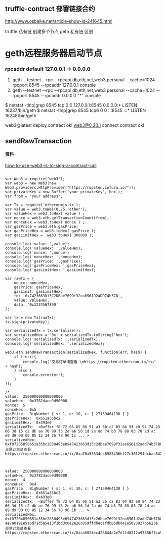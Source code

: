 
## truffle-contract 部署链接合约
http://www.osbaike.net/article-show-id-241645.html

truffle 私有链 创建多个节点
geth 私有链 区别


# geth远程服务器启动节点

### rpcaddr default 127.0.0.1 -> 0.0.0.0

1. geth --testnet --rpc --rpcapi db,eth,net,web3,personal --cache=1024 --rpcport 8545 --rpcaddr 127.0.0.1 console
2. geth --testnet --rpc --rpcapi db,eth,net,web3,personal --cache=1024 --rpcport 8545 --rpcaddr 0.0.0.0 "*" console


$ netstat -tlnp|grep 8545
tcp        0      0 127.0.0.1:8545          0.0.0.0:*               LISTEN      16237/bin/geth
$ netstat -tlnp|grep 8545
tcp6       0      0 :::8545                 :::*                    LISTEN      16248/bin/geth



web3@latest deploy contract ok!
web3@0.20.1 connect contract ok!



## sendRawTransaction
#### 资料
[how-to-use-web3-js-to-sign-a-contract-call](https://forum.ethereum.org/discussion/5039/how-to-use-web3-js-to-sign-a-contract-call)

```

var Web3 = require("web3");
var web3 = new Web3(new Web3.providers.HttpProvider("https://ropsten.infura.io/"));
var privateKey = new Buffer('your privateKey','hex');
var from = 'your address';

var Tx = require('ethereumjs-tx');
var value = web3.toWei(0.25,'ether');
var valueHex = web3.toHex( value ) ;
var nonce = web3.eth.getTransactionCount(from);
var nonceHex = web3.toHex( nonce ) ;
var gasPrice = web3.eth.gasPrice;
var gasPriceHex = web3.toHex( gasPrice );
var gasLimitHex =  web3.toHex( 300000 );

console.log('value: ',value);
console.log('valueHex: ',valueHex);
console.log('nonce: ',nonce);
console.log('nonceHex: ',nonceHex);
console.log('gasPrice: ',gasPrice);
console.log('gasPriceHex: ',gasPriceHex);
console.log('gasLimitHex: ',gasLimitHex);

var rawTx = {
    nonce: nonceHex,
    gasPrice: gasPriceHex, 
    gasLimit: gasLimitHex,
    to: '0x7423663D15C2DBae7699f32ea6561D2ADD74b378', 
    value: valueHex, 
    data: '0x1234567890'
};

var tx = new Tx(rawTx);
tx.sign(privateKey);

var serializedTx = tx.serialize();
var serializedHex = '0x' + serializedTx.toString('hex');
console.log('serializedTx: ',serializedTx);
console.log('serializedHex: ',serializedHex);

web3.eth.sendRawTransaction(serializedHex, function(err, hash) {
    if (!err){
        console.log('交易订单请查看 \nhttps://ropsten.etherscan.io/tx/' + hash);
    } else {
        console.error(err);
    }
});

/*
value:  250000000000000000
valueHex:  0x3782dace9d90000
nonce:  5
nonceHex:  0x5
gasPrice:  BigNumber { s: 1, e: 10, c: [ 27139464130 ] }
gasPriceHex:  0x651a35bc2
gasLimitHex:  0x493e0
serializedTx:  <Buffer f8 72 05 85 06 51 a3 5b c2 83 04 93 e0 94 74 23 66 3d 15 c2 db ae 76 99 f3 2e a6 56 1d 2a dd 74 b3 78 88 03 78 2d ac e9 d9 00 00 85 12 34 56 78 90 1c ... >
serializedHex:  0xf87205850651a35bc2830493e0947423663d15c2dbae7699f32ea6561d2add74b3788803782dace9d900008512345678901ca0392751481803f2895d06f7c52a65608f85876d892c095685ade9981b85ce9db1a0123abdf988ed2c4037a180bfafb410173b68bda5144e2858a4d430e2e6724001
交易订单请查看
https://ropsten.etherscan.io/tx/0xa70a53634cc6985436bf27c301291dcbac84223b40ce21b7fe8acf9cfec334f7



value:  250000000000000000
valueHex:  0x3782dace9d90000
nonce:  4
nonceHex:  0x4
gasPrice:  BigNumber { s: 1, e: 10, c: [ 27139464130 ] }
gasPriceHex:  0x651a35bc2
gasLimitHex:  0x493e0
serializedTx:  <Buffer f8 72 04 85 06 51 a3 5b c2 83 04 93 e0 94 74 23 66 3d 15 c2 db ae 76 99 f3 2e a6 56 1d 2a dd 74 b3 78 88 03 78 2d ac e9 d9 00 00 85 12 34 56 78 90 1b ... >
serializedHex:  0xf87204850651a35bc2830493e0947423663d15c2dbae7699f32ea6561d2add74b3788803782dace9d900008512345678901ba098dee9e034dba4cefe09df4eb9f3a6ecd9c629251852fc5f7a6f2457920c8
ae7a0191e9a6d71d5a5e13f1bd3c0e2e26c059ffdbec1fdb86dbd41e5020027b5623e
交易订单请查看
https://ropsten.etherscan.io/tx/0xca6024ec428844d2e7d2fd8212a9788bffca9da7ba1834f3bbca7b701d021722

```